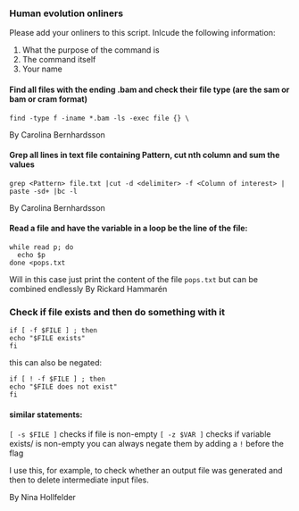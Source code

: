 
### Human evolution onliners

Please add your onliners to this script. Inlcude the following information:

1. What the purpose of the command is
2. The command itself
3. Your name




#### Find all files with the ending .bam and check their file type (are the sam or bam or cram format)
 

```
find -type f -iname *.bam -ls -exec file {} \

```
By  Carolina Bernhardsson



#### Grep all lines in text file containing Pattern, cut nth column and sum the values
```
grep <Pattern> file.txt |cut -d <delimiter> -f <Column of interest> | paste -sd+ |bc -l

```

By Carolina Bernhardsson  



#### Read a file and have the variable in a loop be the line of the file:

```
while read p; do
  echo $p
done <pops.txt
```
Will in this case just print the content of the file `pops.txt` but can be combined endlessly
By Rickard Hammarén


### Check if file exists and then do something with it
```
if [ -f $FILE ] ; then
echo "$FILE exists"
fi 
```

this can also be negated: 
```
if [ ! -f $FILE ] ; then
echo "$FILE does not exist"
fi 
```

#### similar statements: 
```[ -s $FILE ]``` checks if file is non-empty
```[ -z $VAR ]``` checks if variable exists/ is non-empty
you can always negate them by adding a ``` ! ``` before the flag 

I use this, for example, to check whether an output file was generated and then to delete intermediate input files. 

By Nina Hollfelder 

